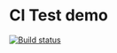 # CI Test demo
[![Build status](https://ci.appveyor.com/api/projects/status/59qj14yswym5q1yl?svg=true)](https://ci.appveyor.com/project/uri752/ajs-hw-4-1-1)